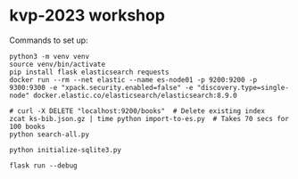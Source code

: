 # kvp-2023 workshop

Commands to set up:

    python3 -m venv venv
    source venv/bin/activate
    pip install flask elasticsearch requests
    docker run --rm --net elastic --name es-node01 -p 9200:9200 -p 9300:9300 -e "xpack.security.enabled=false" -e "discovery.type=single-node" docker.elastic.co/elasticsearch/elasticsearch:8.9.0

    # curl -X DELETE "localhost:9200/books"  # Delete existing index
    zcat ks-bib.json.gz | time python import-to-es.py  # Takes 70 secs for 100 books
    python search-all.py

    python initialize-sqlite3.py

    flask run --debug
